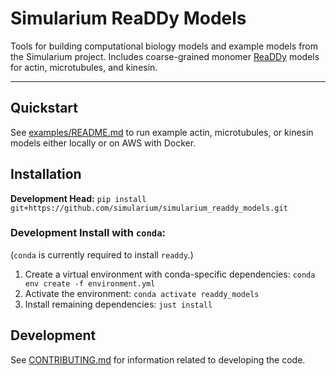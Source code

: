 # Simularium ReaDDy Models
Tools for building computational biology models and example models from the Simularium project. Includes coarse-grained monomer [ReaDDy](https://readdy.github.io/) models for actin, microtubules, and kinesin.

---

## Quickstart

See [examples/README.md](examples/README.md) to run example actin, microtubules, or kinesin models either locally or on AWS with Docker.

## Installation

**Development Head:** `pip install git+https://github.com/simularium/simularium_readdy_models.git`<br>

### Development Install with `conda`:

(`conda` is currently required to install `readdy`.)

1. Create a virtual environment with conda-specific dependencies: `conda env create -f environment.yml`
2. Activate the environment: `conda activate readdy_models`
3. Install remaining dependencies: `just install`

## Development

See [CONTRIBUTING.md](CONTRIBUTING.md) for information related to developing the code.

